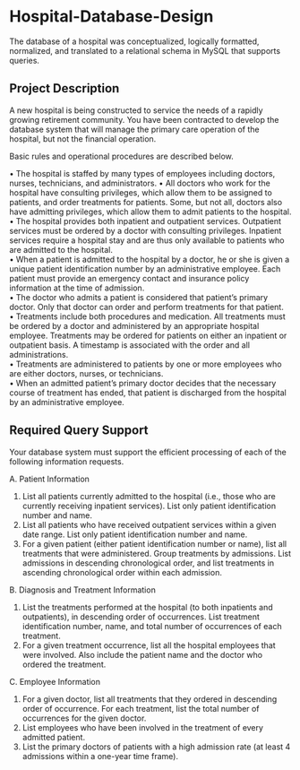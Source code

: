 # Hospital-Database-Design
The database of a hospital was conceptualized, logically formatted, normalized, and translated to a relational schema in MySQL that supports queries.

## Project Description
A new hospital is being constructed to service the needs of a rapidly growing retirement community.
You have been contracted to develop the database system that will manage the primary care operation
of the hospital, but not the financial operation. 
 
Basic rules and operational procedures are described below. 

• The hospital is staffed by many types of employees including doctors, nurses, technicians, and
administrators. 
• All doctors who work for the hospital have consulting privileges, which allow them to be
assigned to patients, and order treatments for patients. Some, but not all, doctors also have
admitting privileges, which allow them to admit patients to the hospital.  
• The hospital provides both inpatient and outpatient services. Outpatient services must be
ordered by a doctor with consulting privileges. Inpatient services require a hospital stay and are
thus only available to patients who are admitted to the hospital.  
• When a patient is admitted to the hospital by a doctor, he or she is given a unique patient
identification number by an administrative employee. Each patient must provide an emergency
contact and insurance policy information at the time of admission.  
• The doctor who admits a patient is considered that patient’s primary doctor. Only that doctor
can order and perform treatments for that patient.  
• Treatments include both procedures and medication. All treatments must be ordered by a
doctor and administered by an appropriate hospital employee. Treatments may be ordered for
patients on either an inpatient or outpatient basis. A timestamp is associated with the order and
all administrations.  
• Treatments are administered to patients by one or more employees who are either doctors,
nurses, or technicians.  
• When an admitted patient’s primary doctor decides that the necessary course of treatment has 
ended, that patient is discharged from the hospital by an administrative employee. 

## Required Query Support
Your database system must support the efficient processing of each of the following information
requests.
 
A. Patient Information 
1. List all patients currently admitted to the hospital (i.e., those who are currently receiving
inpatient services). List only patient identification number and name. 
2. List all patients who have received outpatient services within a given date range. List only
patient identification number and name.  
3. For a given patient (either patient identification number or name), list all treatments that were
administered. Group treatments by admissions. List admissions in descending chronological
order, and list treatments in ascending chronological order within each admission. 

B. Diagnosis and Treatment Information 
1. List the treatments performed at the hospital (to both inpatients and outpatients), in
descending order of occurrences. List treatment identification number, name, and total number
of occurrences of each treatment. 
2. For a given treatment occurrence, list all the hospital employees that were involved. Also
include the patient name and the doctor who ordered the treatment. 

C. Employee Information 
1. For a given doctor, list all treatments that they ordered in descending order of occurrence. For
each treatment, list the total number of occurrences for the given doctor. 
2. List employees who have been involved in the treatment of every admitted patient.
3. List the primary doctors of patients with a high admission rate (at least 4 admissions within a
one-year time frame). 
